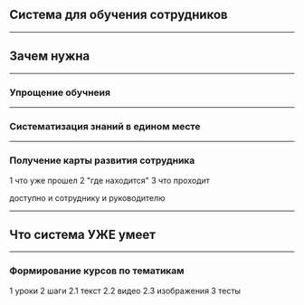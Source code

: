 ## Система для обучения сотрудников

---

## Зачем нужна

---

### Упрощение обучнеия

---

### Систематизация знаний в едином месте

---

### Получение карты развития сотрудника

1 что уже прошел
2 "где находится"
3 что проходит

доступно и сотруднику и руководителю

---

## Что система УЖЕ умеет

---

### Формирование курсов по тематикам

1 уроки
2 шаги
2.1 текст
2.2 видео
2.3 изображения
3 тесты
